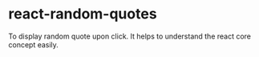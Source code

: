# react-random-quotes
To display random quote upon click. It helps to understand the react core concept easily.
